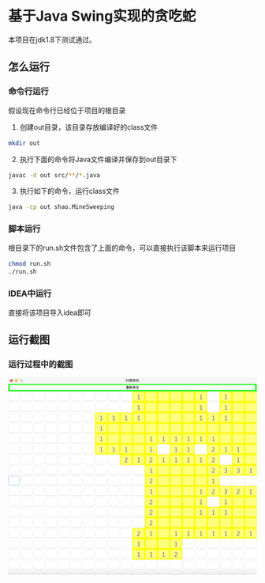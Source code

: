 # 基于Java Swing实现的贪吃蛇

本项目在jdk1.8下测试通过。

## 怎么运行

### 命令行运行
假设现在命令行已经位于项目的根目录

1. 创建out目录，该目录存放编译好的class文件
```bash
mkdir out 
```
2. 执行下面的命令将Java文件编译并保存到out目录下

```bash
javac -d out src/**/*.java
```

3. 执行如下的命令，运行class文件

```bash
java -cp out shao.MineSweeping
```

### 脚本运行

根目录下的run.sh文件包含了上面的命令，可以直接执行该脚本来运行项目

```bash
chmod run.sh
./run.sh
```

### IDEA中运行

直接将该项目导入idea即可

## 运行截图

### 运行过程中的截图

![](img/截图.png)

